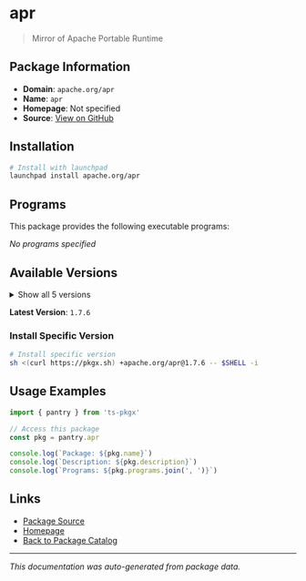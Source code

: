 # apr

> Mirror of Apache Portable Runtime

## Package Information

- **Domain**: `apache.org/apr`
- **Name**: `apr`
- **Homepage**: Not specified
- **Source**: [View on GitHub](https://github.com/pkgxdev/pantry/tree/main/projects/apache.org/apr/package.yml)

## Installation

```bash
# Install with launchpad
launchpad install apache.org/apr
```

## Programs

This package provides the following executable programs:

*No programs specified*

## Available Versions

<details>
<summary>Show all 5 versions</summary>

- `1.7.6`, `1.7.5`, `1.7.4`, `1.7.3`, `1.7.2`

</details>

**Latest Version**: `1.7.6`

### Install Specific Version

```bash
# Install specific version
sh <(curl https://pkgx.sh) +apache.org/apr@1.7.6 -- $SHELL -i
```

## Usage Examples

```typescript
import { pantry } from 'ts-pkgx'

// Access this package
const pkg = pantry.apr

console.log(`Package: ${pkg.name}`)
console.log(`Description: ${pkg.description}`)
console.log(`Programs: ${pkg.programs.join(', ')}`)
```

## Links

- [Package Source](https://github.com/pkgxdev/pantry/tree/main/projects/apache.org/apr/package.yml)
- [Homepage](#)
- [Back to Package Catalog](../package-catalog.md)

---

*This documentation was auto-generated from package data.*
